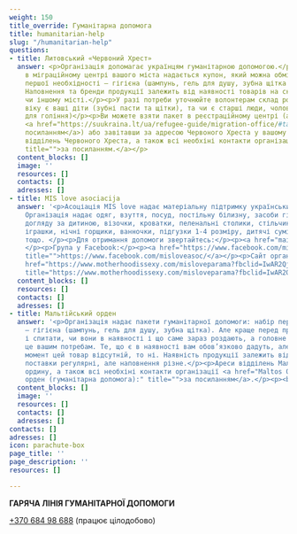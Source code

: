 ```yaml
---
weight: 150
title_override: Гуманітарна допомога
title: humanitarian-help
slug: "/humanitarian-help"
questions:
- title: Литовський «Червоний Хрест»
  answer: <p>Організація допомагає українцям гуманітарною допомогою.</p><p>При реєстрації
    в міграційному центрі вашого міста надається купон, який можна обміняти на набір
    першої необхідності – гігієна (шампунь, гель для душу, зубна щітка та паста, мило).
    Наповнення та бренди продукції залежить від наявності товарів на складі в тому
    чи іншому місті.</p><p>У разі потреби уточнюйте волонтерам склад родини, якого
    віку є ваші діти (зубні пасти та щітки), та чи є старші люди, чоловіки (приладдя
    для гоління)</p><p>Ви можете взяти пакет в реєстраційному центрі (адреси центрів
    <a href="https://suukraina.lt/ua/refugee-guide/migration-office/#tab-3" title="">за
    посиланням</a>) або завітавши за адресою Червоного Хреста у вашому місті. Адреси
    відділень Червоного Хреста, а також всі необхіні контакти організації <a href="https://suukraina.lt/ua/refugee-guide/contacts/#tab-0:~:text=Red%20Cross%2C%20%D0%A2%D0%BE%D0%B2%D0%B0%D1%80%D0%B8%D1%81%D1%82%D0%B2%D0%BE%20%D0%A7%D0%B5%D1%80%D0%B2%D0%BE%D0%BD%D0%BE%D0%B3%D0%BE%20%D0%A5%D1%80%D0%B5%D1%81%D1%82%D0%B0%20%D0%B2%20%D0%9B%D0%B8%D1%82%D0%B2%D1%96%20(%D0%B3%D1%83%D0%BC%D0%B0%D0%BD%D1%96%D1%82%D0%B0%D1%80%D0%BD%D0%B0%20%D0%B4%D0%BE%D0%BF%D0%BE%D0%BC%D0%BE%D0%B3%D0%B0)%3A"
    title="">за посиланням.</a></p>
  content_blocks: []
  image: ''
  resources: []
  contacts: []
  adresses: []
- title: MIS love asociacija
  answer: '<p>Асоціація MIS love надає матеріальну підтримку українським родинам.
    Організація надає одяг, взуття, посуд, постільну білизну, засоби гігієни, засоби
    догляду за дитиною, візочки, кроватки, пеленальні столики, стільчики для годування,
    іграшки, нічні горщики, ванночки, підгузки 1-4 розміру, дитячі суміщі та пюре,
    тощо. </p><p>Для отримання допомоги звертайтесь:</p><p><a href="mailto:love@motherhood.is">love@motherhood.is</a>
    </p><p>Група у Facebook:</p><p><a href="https://www.facebook.com/misloveasoc/"
    title="">https://www.facebook.com/misloveasoc/</a></p><p>Сайт організації: </p><p><a
    href="https://www.motherhoodissexy.com/misloveparama?fbclid=IwAR2Qj4OdSZwZsU4bncRl23tSpwBM2Whez2M2wCX8n3aAv_xWcXAad-Q62_Q"
    title="https://www.motherhoodissexy.com/misloveparama?fbclid=IwAR2Qj4OdSZwZsU4bncRl23tSpwBM2Whez2M2wCX8n3aAv_xWcXAad-Q62_Q">https://www.motherhoodissexy.com/misloveparama?fbclid=IwAR2Qj4OdSZwZsU4bncRl23tSpwBM2Whez2M2wCX8n3aAv_xWcXAad-Q62_Q</a></p><p></p>'
  content_blocks: []
  resources: []
  contacts: []
  adresses: []
- title: Мальтійський орден
  answer: '<p>Організація надає пакети гуманітарної допомоги: набір першої необхідності
    – гігієна (шампунь, гель для душу, зубна щітка). Але краще перед приходом зателефонувати
    і спитати, чи вони в наявності і що саме зараз роздають, а головне – чи відповідає
    це вашим потребам. Те, що є в наявності вам обов’язково дадуть, але якщо на даний
    момент цей товар відсутній, то ні. Наявність продукції залежить від партнерів:
    поставки регулярні, але наповнення різне.</p><p>Ареси відділень Мальтійського
    ордину, а також всі необхіні контакти організації <a href="Maltos Ordino, Мальтійський
    орден (гуманітарна допомога):" title="">за посиланням</a>.</p><p><br></p>'
  content_blocks: []
  image: ''
  resources: []
  contacts: []
  adresses: []
contacts: []
adresses: []
icon: parachute-box
page_title: ''
page_description: ''
resources: []

---
```

**ГАРЯЧА ЛІНІЯ ГУМАНІТАРНОЇ ДОПОМОГИ**

[+370 684 98 688](+37068498688) (працює цілодобово)